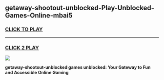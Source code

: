 
## getaway-shootout-unblocked-Play-Unblocked-Games-Online-mbai5
<h3>
<a href="https://premium76.site?title=getaway-shootout-unblocked&ref=25A">CLICK TO PLAY</a></h3>
<hr>

<h3>
<a href="https://premium76.site?title=getaway-shootout-unblocked&ref=25A">CLICK 2 PLAY</a>
  
</h3>

<a href="https://premium76.site?title=getaway-shootout-unblocked&ref=25A"><img src="https://clearcache.store/games.png"></a>


**getaway-shootout-unblocked games unblocked: Your Gateway to Fun and Accessible Online Gaming**
